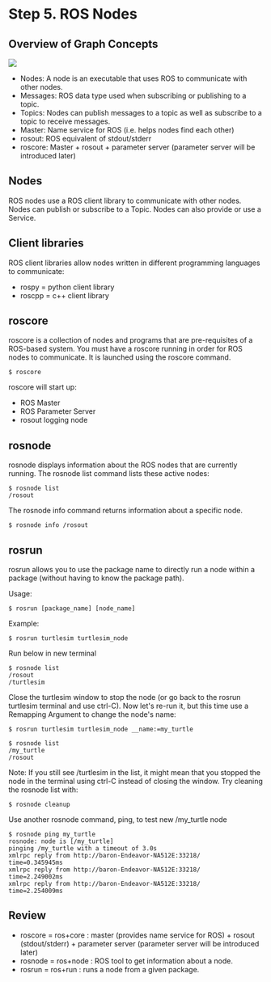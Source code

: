# Step 5. ROS Nodes

## Overview of Graph Concepts
![](/home/baron/bitbucket/ros-practice/publish_subscribe_concept.png) 

* Nodes: A node is an executable that uses ROS to communicate with other nodes.
* Messages: ROS data type used when subscribing or publishing to a topic.
* Topics: Nodes can publish messages to a topic as well as subscribe to a topic to receive messages.
* Master: Name service for ROS (i.e. helps nodes find each other)
* rosout: ROS equivalent of stdout/stderr
* roscore: Master + rosout + parameter server (parameter server will be introduced later) 

## Nodes
ROS nodes use a ROS client library to communicate with other nodes. Nodes can publish or subscribe to a Topic. Nodes can also provide or use a Service.

## Client libraries
ROS client libraries allow nodes written in different programming languages to communicate:

* rospy = python client library
* roscpp = c++ client library 

## roscore
roscore is a collection of nodes and programs that are pre-requisites of a ROS-based system. You must have a roscore running in order for ROS nodes to communicate. It is launched using the roscore command.
```
$ roscore
```
roscore will start up:

* ROS Master
* ROS Parameter Server
* rosout logging node 

## rosnode
rosnode displays information about the ROS nodes that are currently running. The rosnode list command lists these active nodes: 
```
$ rosnode list
/rosout
```
The rosnode info command returns information about a specific node. 
```
$ rosnode info /rosout
```

## rosrun
rosrun allows you to use the package name to directly run a node within a package (without having to know the package path).

Usage: 
```
$ rosrun [package_name] [node_name]
```
Example:
```
$ rosrun turtlesim turtlesim_node
```
Run below in new terminal
```
$ rosnode list
/rosout
/turtlesim
```
Close the turtlesim window to stop the node (or go back to the rosrun turtlesim terminal and use ctrl-C). Now let's re-run it, but this time use a Remapping Argument to change the node's name: 
```
$ rosrun turtlesim turtlesim_node __name:=my_turtle
```
```
$ rosnode list
/my_turtle
/rosout
```
Note: If you still see /turtlesim in the list, it might mean that you stopped the node in the terminal using ctrl-C instead of closing the window. Try cleaning the rosnode list with: 
```
$ rosnode cleanup 
```
Use another rosnode command, ping, to test new /my_turtle node
```
$ rosnode ping my_turtle
rosnode: node is [/my_turtle]
pinging /my_turtle with a timeout of 3.0s
xmlrpc reply from http://baron-Endeavor-NA512E:33218/	time=0.345945ms
xmlrpc reply from http://baron-Endeavor-NA512E:33218/	time=2.249002ms
xmlrpc reply from http://baron-Endeavor-NA512E:33218/	time=2.254009ms
```

## Review
* roscore = ros+core : master (provides name service for ROS) + rosout (stdout/stderr) + parameter server (parameter server will be introduced later)
* rosnode = ros+node : ROS tool to get information about a node.
* rosrun = ros+run : runs a node from a given package. 